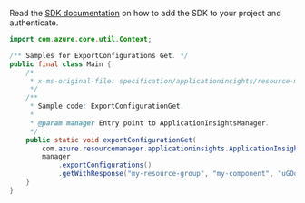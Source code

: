 Read the [SDK documentation](https://github.com/Azure/azure-sdk-for-java/blob/azure-resourcemanager-applicationinsights_1.0.0-beta.4/sdk/applicationinsights/azure-resourcemanager-applicationinsights/README.md) on how to add the SDK to your project and authenticate.

```java
import com.azure.core.util.Context;

/** Samples for ExportConfigurations Get. */
public final class Main {
    /*
     * x-ms-original-file: specification/applicationinsights/resource-manager/Microsoft.Insights/stable/2015-05-01/examples/ExportConfigurationGet.json
     */
    /**
     * Sample code: ExportConfigurationGet.
     *
     * @param manager Entry point to ApplicationInsightsManager.
     */
    public static void exportConfigurationGet(
        com.azure.resourcemanager.applicationinsights.ApplicationInsightsManager manager) {
        manager
            .exportConfigurations()
            .getWithResponse("my-resource-group", "my-component", "uGOoki0jQsyEs3IdQ83Q4QsNr4=", Context.NONE);
    }
}
```
